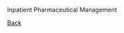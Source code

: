 Inpatient Pharmaceutical Management






[Back](https://github.com/hmislk/hmis/wiki/Inpatient-Pharmaceutical-Management)